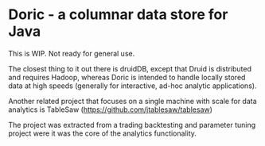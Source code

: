 # Doric - a columnar data store for Java

This is WIP. Not ready for general use.

The closest thing to it out there is druidDB, except that Druid is distributed and requires Hadoop, whereas Doric is intended to handle locally stored data at high speeds (generally for interactive, ad-hoc analytic applications).

Another related project that focuses on a single machine with scale for data analytics is TableSaw (https://github.com/jtablesaw/tablesaw)

The project was extracted from a trading backtesting and parameter tuning project were it was the core of the analytics functionality.

